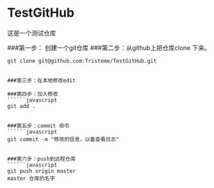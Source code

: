 # TestGitHub
这是一个测试仓库

###第一步：
	创建一个git仓库
###第二步：从github上把仓库clone 下来。
``````javascrit
git clone git@github.com:Tristeme/TestGitHub.git


###第三步：在本地修改edit

###第四步：加入修改
``````javascript
git add .


###第五步：commit 命令
``````javascript
git commit -m "修改的信息，以备查看日志"


###第六步：push到远程仓库
``````javascript
git push origin master 
master 仓库的名字


